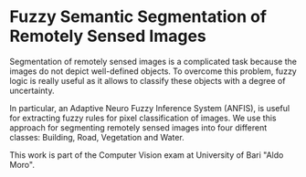 # Fuzzy Semantic Segmentation of Remotely Sensed Images 

Segmentation of remotely sensed images is a complicated task because the images do not depict well-defined objects.
To overcome this problem, fuzzy logic is really useful as it allows to classify these objects with a degree of uncertainty. 

In particular, an Adaptive Neuro Fuzzy Inference System (ANFIS), is useful for extracting fuzzy rules for pixel classification of images. 
We use this approach for segmenting remotely sensed images into four different classes: Building, Road, Vegetation and Water.

This work is part of the Computer Vision exam at University of Bari "Aldo Moro".
